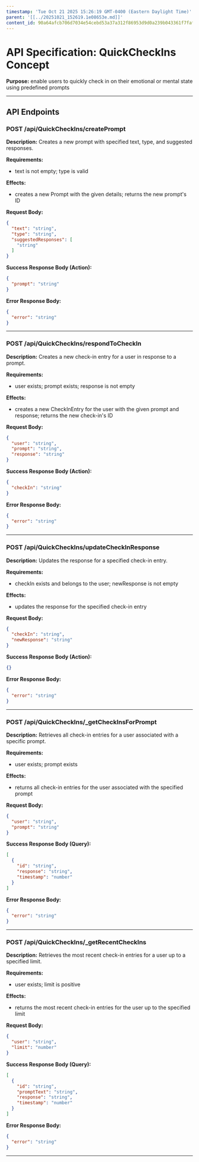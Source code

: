 ```yaml
---
timestamp: 'Tue Oct 21 2025 15:26:19 GMT-0400 (Eastern Daylight Time)'
parent: '[[../20251021_152619.1e08653e.md]]'
content_id: 90a64afcb706d7034e54cebd53a37a312f86953d9d0a239b043361f7fafc59a3
---
```


# API Specification: QuickCheckIns Concept

**Purpose:** enable users to quickly check in on their emotional or mental state using predefined prompts

***

## API Endpoints

### POST /api/QuickCheckIns/createPrompt

**Description:** Creates a new prompt with specified text, type, and suggested responses.

**Requirements:**

* text is not empty; type is valid

**Effects:**

* creates a new Prompt with the given details; returns the new prompt's ID

**Request Body:**

```json
{
  "text": "string",
  "type": "string",
  "suggestedResponses": [
    "string"
  ]
}
```

**Success Response Body (Action):**

```json
{
  "prompt": "string"
}
```

**Error Response Body:**

```json
{
  "error": "string"
}
```

***

### POST /api/QuickCheckIns/respondToCheckIn

**Description:** Creates a new check-in entry for a user in response to a prompt.

**Requirements:**

* user exists; prompt exists; response is not empty

**Effects:**

* creates a new CheckInEntry for the user with the given prompt and response; returns the new check-in's ID

**Request Body:**

```json
{
  "user": "string",
  "prompt": "string",
  "response": "string"
}
```

**Success Response Body (Action):**

```json
{
  "checkIn": "string"
}
```

**Error Response Body:**

```json
{
  "error": "string"
}
```

***

### POST /api/QuickCheckIns/updateCheckInResponse

**Description:** Updates the response for a specified check-in entry.

**Requirements:**

* checkIn exists and belongs to the user; newResponse is not empty

**Effects:**

* updates the response for the specified check-in entry

**Request Body:**

```json
{
  "checkIn": "string",
  "newResponse": "string"
}
```

**Success Response Body (Action):**

```json
{}
```

**Error Response Body:**

```json
{
  "error": "string"
}
```

***

### POST /api/QuickCheckIns/\_getCheckInsForPrompt

**Description:** Retrieves all check-in entries for a user associated with a specific prompt.

**Requirements:**

* user exists; prompt exists

**Effects:**

* returns all check-in entries for the user associated with the specified prompt

**Request Body:**

```json
{
  "user": "string",
  "prompt": "string"
}
```

**Success Response Body (Query):**

```json
[
  {
    "id": "string",
    "response": "string",
    "timestamp": "number"
  }
]
```

**Error Response Body:**

```json
{
  "error": "string"
}
```

***

### POST /api/QuickCheckIns/\_getRecentCheckIns

**Description:** Retrieves the most recent check-in entries for a user up to a specified limit.

**Requirements:**

* user exists; limit is positive

**Effects:**

* returns the most recent check-in entries for the user up to the specified limit

**Request Body:**

```json
{
  "user": "string",
  "limit": "number"
}
```

**Success Response Body (Query):**

```json
[
  {
    "id": "string",
    "promptText": "string",
    "response": "string",
    "timestamp": "number"
  }
]
```

**Error Response Body:**

```json
{
  "error": "string"
}
```

***
